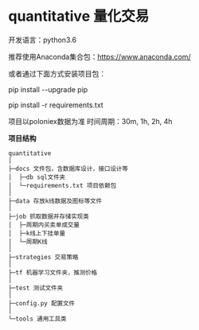 # quantitative 量化交易

开发语言：python3.6

推荐使用Anaconda集合包：https://www.anaconda.com/

或者通过下面方式安装项目包：

pip install --upgrade pip

pip install -r requirements.txt



项目以poloniex数据为准
时间周期：30m, 1h, 2h, 4h

**项目结构** 
```
quantitative
│
├─docs 文件包，含数据库设计，接口设计等
│  ├─db sql文件夹
│  └─requirements.txt 项目依赖包
│
├─data 存放k线数据及图标等文件
│
├─job 抓取数据并存储实现类
│  ├─周期内买卖单成交量
│  ├─k线上下挂单量
│  └─周期K线
│
├─strategies 交易策略
│  
├─tf 机器学习文件夹，推测价格
│
├─test 测试文件夹
│
├─config.py 配置文件
│ 
└─tools 通用工具类

```
<br> 


